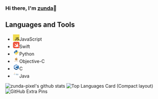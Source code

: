 ### Hi there, I'm [zunda](https://twitter.com/zunda_pixel)👋

## Languages and Tools

- <code><img height="20" src="https://raw.githubusercontent.com/github/explore/80688e429a7d4ef2fca1e82350fe8e3517d3494d/topics/javascript/javascript.png"></code>JavaScript
- <code><img height="20" src="https://raw.githubusercontent.com/github/explore/80688e429a7d4ef2fca1e82350fe8e3517d3494d/topics/swift/swift.png"></code>Swift
- <code><img height="20" src="https://raw.githubusercontent.com/github/explore/80688e429a7d4ef2fca1e82350fe8e3517d3494d/topics/python/python.png"></code>Python
- <code><img height="20" src="https://raw.githubusercontent.com/github/explore/80688e429a7d4ef2fca1e82350fe8e3517d3494d/topics/objective-c/objective-c.png"></code>Objective-C
- <code><img height="20" src="https://raw.githubusercontent.com/github/explore/80688e429a7d4ef2fca1e82350fe8e3517d3494d/topics/c/c.png"></code>C
- <code><img height="20" src="https://raw.githubusercontent.com/github/explore/80688e429a7d4ef2fca1e82350fe8e3517d3494d/topics/java/java.png"></code>Java

![zunda-pixel's github stats](https://github-readme-stats.vercel.app/api?username=zunda-pixel&count_private=true&theme=calm)
![Top Languages Card (Compact layout)](https://github-readme-stats.vercel.app/api/top-langs/?username=zunda-pixel&layout=compact&theme=calm)
![GitHub Extra Pins](https://github-readme-stats.vercel.app/api/pin/?username=zunda-pixel&repo=Celemo&theme=calm)
